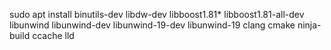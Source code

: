 sudo apt install binutils-dev libdw-dev libboost1.81* libboost1.81-all-dev libunwind libunwind-dev libunwind-19-dev libunwind-19 clang cmake ninja-build ccache lld